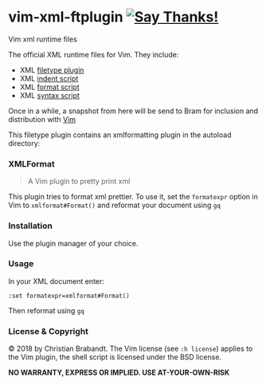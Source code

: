 # vim-xml-ftplugin [![Say Thanks!](https://img.shields.io/badge/Say%20Thanks-!-1EAEDB.svg)](https://saythanks.io/to/chrisbra)
Vim xml runtime files

The official XML runtime files for Vim. They include:
* XML [filetype plugin][1]
* XML [indent script][2]
* XML [format script][3]
* XML [syntax script][4]

Once in a while, a snapshot from here will be send to Bram for inclusion and distribution with [Vim][5]

This filetype plugin contains an xmlformatting plugin in the autoload directory:

### XMLFormat
> A Vim plugin to pretty print xml

This plugin tries to format xml prettier. To use it, set the `formatexpr` option in Vim to `xmlformat#Format()` and reformat your document using `gq`

### Installation
Use the plugin manager of your choice.

### Usage

In your XML document enter:
```
:set formatexpr=xmlformat#Format()
```
Then reformat using `gq`

### License & Copyright

© 2018 by Christian Brabandt. The Vim license (see `:h license`) applies to the Vim plugin, the shell script is licensed under the BSD license.

__NO WARRANTY, EXPRESS OR IMPLIED.  USE AT-YOUR-OWN-RISK__

[1]: https://github.com/chrisbra/vim-xml-ftplugin/blob/master/ftplugin/xml.vim
[2]: https://github.com/chrisbra/vim-xml-ftplugin/blob/master/indent/xml.vim
[3]: https://github.com/chrisbra/vim-xml-ftplugin/blob/master/autoload/xmlformat.vim
[4]: https://github.com/chrisbra/vim-xml-ftplugin/blob/master/syntax/xml.vim
[5]: https://www.github.com/vim/vim

